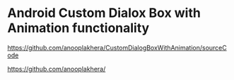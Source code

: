 
# Android Custom Dialox Box with Animation functionality 

https://github.com/anooplakhera/CustomDialogBoxWithAnimation/sourceCode

https://github.com/anooplakhera/
